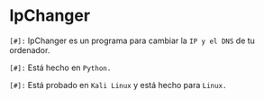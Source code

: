 # IpChanger

`[#]:` IpChanger es un programa para cambiar la `IP y el DNS` de tu ordenador.

`[#]:` Está hecho en `Python.`

`[#]:` Está probado en `Kali Linux` y está hecho para `Linux.`
